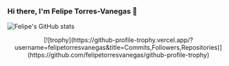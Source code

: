 ### Hi there, I'm Felipe Torres-Vanegas 👋
![Felipe's GitHub stats](https://github-readme-stats.vercel.app/api?username=felipetorresvanegas&count_private=true&show_icons=true)
<p align="center">[![trophy](https://github-profile-trophy.vercel.app/?username=felipetorresvanegas&title=Commits,Followers,Repositories)](https://github.com/felipetorresvanegas/github-profile-trophy)

